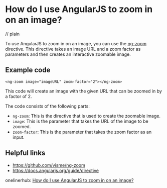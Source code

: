 # How do I use AngularJS to zoom in on an image?
// plain

To use AngularJS to zoom in on an image, you can use the [ng-zoom](https://github.com/visme/ng-zoom) directive. This directive takes an image URL and a zoom factor as parameters and then creates an interactive zoomable image.

## Example code

```
<ng-zoom image="imageURL" zoom-factor="2"></ng-zoom>
```

This code will create an image with the given URL that can be zoomed in by a factor of 2.

The code consists of the following parts:
- `ng-zoom`: This is the directive that is used to create the zoomable image.
- `image`: This is the parameter that takes the URL of the image to be zoomed.
- `zoom-factor`: This is the parameter that takes the zoom factor as an input.

## Helpful links
- https://github.com/visme/ng-zoom
- https://docs.angularjs.org/guide/directive

onelinerhub: [How do I use AngularJS to zoom in on an image?](https://onelinerhub.com/angularjs/how-do-i-use-angularjs-to-zoom-in-on-an-image)